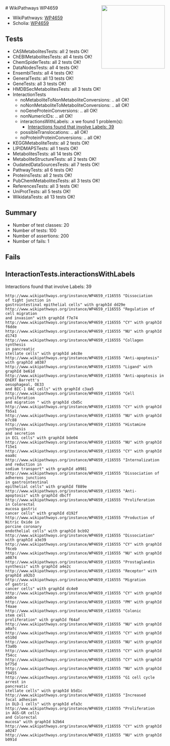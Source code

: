 <img style="float: right; width: 200px" src="https://upload.wikimedia.org/wikipedia/commons/thumb/8/83/Wplogo_with_text_500.png/640px-Wplogo_with_text_500.png" />
# WikiPathways WP4659

* WikiPathways: [WP4659](https://new.wikipathways.org/pathways/WP4659)
* Scholia: [WP4659](https://scholia.toolforge.org/wikipathways/WP4659)
## Tests
* CASMetabolitesTests: all 2 tests OK!
* ChEBIMetabolitesTests: all 4 tests OK!
* ChemSpiderTests: all 2 tests OK!
* DataNodesTests: all 4 tests OK!
* EnsemblTests: all 4 tests OK!
* GeneralTests: all 13 tests OK!
* GeneTests: all 3 tests OK!
* HMDBSecMetabolitesTests: all 3 tests OK!
* InteractionTests
    * noMetaboliteToNonMetaboliteConversions: .. all OK!
    * noNonMetaboliteToMetaboliteConversions: .. all OK!
    * noGeneProteinConversions: .. all OK!
    * nonNumericIDs: .. all OK!
    * interactionsWithLabels: .x we found 1 problem(s):
        * [Interactions found that involve Labels: 39](#fe97a8ff)
    * possibleTranslocations: .. all OK!
    * noProteinProteinConversions: .. all OK!
* KEGGMetaboliteTests: all 2 tests OK!
* LIPIDMAPSTests: all 1 tests OK!
* MetabolitesTests: all 14 tests OK!
* MetaboliteStructureTests: all 2 tests OK!
* OudatedDataSourcesTests: all 7 tests OK!
* PathwayTests: all 6 tests OK!
* ProteinsTests: all 2 tests OK!
* PubChemMetabolitesTests: all 3 tests OK!
* ReferencesTests: all 3 tests OK!
* UniProtTests: all 5 tests OK!
* WikidataTests: all 13 tests OK!


## Summary

* Number of test classes: 20
* Number of tests: 100
* Number of assertions: 200
* Number of fails: 1

## Fails

<a name="fe97a8ff" />

## InteractionTests.interactionsWithLabels

Interactions found that involve Labels: 39
```
http://www.wikipathways.org/instance/WP4659_r116555 "Dissociation
of tight junction in
gastrointestinal epithelial cells" with graphId dd29e
http://www.wikipathways.org/instance/WP4659_r116555 "Regulation of
cell migration
and invasion" with graphId f7e74
http://www.wikipathways.org/instance/WP4659_r116555 "CY" with graphId f6dde
http://www.wikipathways.org/instance/WP4659_r116555 "NU" with graphId d1743
http://www.wikipathways.org/instance/WP4659_r116555 "Collagen
synthesis
in pancreatic
stellate cells" with graphId a4c8e
http://www.wikipathways.org/instance/WP4659_r116555 "Anti-apoptosis" with graphId a0387
http://www.wikipathways.org/instance/WP4659_r116555 "Ligand" with graphId be61d
http://www.wikipathways.org/instance/WP4659_r116555 "Anti-apoptosis in
QhERT Barrett's 
oesophageal, OE33
and BIC-1 OAC cells" with graphId c3aa5
http://www.wikipathways.org/instance/WP4659_r116555 "Cell proliferation
and migration " with graphId cbd5c
http://www.wikipathways.org/instance/WP4659_r116555 "CY" with graphId fb5a1
http://www.wikipathways.org/instance/WP4659_r116555 "NU" with graphId e7c88
http://www.wikipathways.org/instance/WP4659_r116555 "Histamine 
synthesis
and secretion  
in ECL cells" with graphId bde04
http://www.wikipathways.org/instance/WP4659_r116555 "NU" with graphId f15e1
http://www.wikipathways.org/instance/WP4659_r116555 "CY" with graphId eaa8c
http://www.wikipathways.org/instance/WP4659_r116555 "Internalization
and reduction in
sodium transport" with graphId a9981
http://www.wikipathways.org/instance/WP4659_r116555 "Dissociation of
adherens junctions
in gastrointestinal
epithelial cells" with graphId f889e
http://www.wikipathways.org/instance/WP4659_r116555 "Anti-
apoptosis" with graphId dbcff
http://www.wikipathways.org/instance/WP4659_r116555 "Proliferation
in Colorectal
mucosa gastric
cancer cells" with graphId d192f
http://www.wikipathways.org/instance/WP4659_r116555 "Production of
Nitric Oxide in
porcine coronary
endothelial cells" with graphId bcb92
http://www.wikipathways.org/instance/WP4659_r116555 "Dissociation" with graphId a3e39
http://www.wikipathways.org/instance/WP4659_r116555 "CY" with graphId f6ceb
http://www.wikipathways.org/instance/WP4659_r116555 "NU" with graphId a0874
http://www.wikipathways.org/instance/WP4659_r116555 "Prostaglandin
synthesis" with graphId a4e2c
http://www.wikipathways.org/instance/WP4659_r116555 "Receptor" with graphId a92b3
http://www.wikipathways.org/instance/WP4659_r116555 "Migration 
of gastric
cancer cells" with graphId dc4e0
http://www.wikipathways.org/instance/WP4659_r116555 "CY" with graphId ab0ce
http://www.wikipathways.org/instance/WP4659_r116555 "PM" with graphId f4aae
http://www.wikipathways.org/instance/WP4659_r116555 "Colonic 
stem cell
proliferation" with graphId f64af
http://www.wikipathways.org/instance/WP4659_r116555 "NU" with graphId a0afc
http://www.wikipathways.org/instance/WP4659_r116555 "CY" with graphId e510d
http://www.wikipathways.org/instance/WP4659_r116555 "NU" with graphId f3a0b
http://www.wikipathways.org/instance/WP4659_r116555 "CY" with graphId f54cc
http://www.wikipathways.org/instance/WP4659_r116555 "CY" with graphId bf75d
http://www.wikipathways.org/instance/WP4659_r116555 "NU" with graphId f9455
http://www.wikipathways.org/instance/WP4659_r116555 "G1 cell cycle
arrest in
pancreatic
stellate cells" with graphId b5d1c
http://www.wikipathways.org/instance/WP4659_r116555 "Increased 
focal adhesion
in DLD-1 cells" with graphId efa3c
http://www.wikipathways.org/instance/WP4659_r116555 "Proliferation
in AGS-GR cells
and Colorectal
mucosa" with graphId b2b64
http://www.wikipathways.org/instance/WP4659_r116555 "CY" with graphId a0247
http://www.wikipathways.org/instance/WP4659_r116555 "NU" with graphId b091d
```

